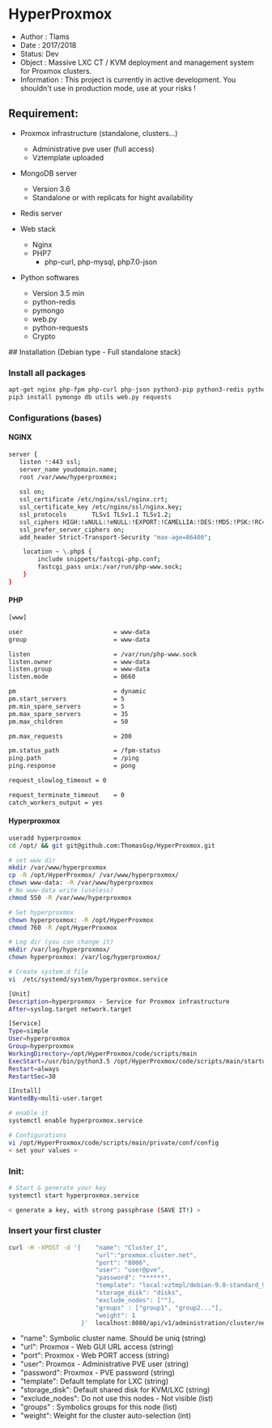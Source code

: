 # HyperProxmox

* Author : Tlams
* Date : 2017/2018
* Status: Dev
* Object :   Massive LXC CT / KVM deployment and management system for Proxmox clusters.
* Information : 
This project is currently in active development. 
You shouldn't use in production mode, use at your risks !

## Requirement:
* Proxmox infrastructure (standalone, clusters...)
    * Administrative pve user (full access)
    * Vztemplate uploaded

* MongoDB server
    * Version 3.6
    * Standalone or with replicats for hight availability
    
* Redis server

* Web stack
    * Nginx
    * PHP7
        * php-curl, php-mysql, php7.0-json

* Python softwares
    * Version 3.5 min
    * python-redis
    * pymongo
    * web.py
    * python-requests
    * Crypto
    
    
## Installation (Debian type - Full standalone stack)

### Install all packages
``` bash
apt-get nginx php-fpm php-curl php-json python3-pip python3-redis python3-netaddr mongodb nginx redis-server git
pip3 install pymongo db utils web.py requests
```

### Configurations (bases)

#### NGINX
``` bash
server {
   listen *:443 ssl;
   server_name youdomain.name;
   root /var/www/hyperproxmox;
   
   ssl on;
   ssl_certificate /etc/nginx/ssl/nginx.crt;
   ssl_certificate_key /etc/nginx/ssl/nginx.key;
   ssl_protocols       TLSv1 TLSv1.1 TLSv1.2;
   ssl_ciphers HIGH:!aNULL:!eNULL:!EXPORT:!CAMELLIA:!DES:!MD5:!PSK:!RC4;
   ssl_prefer_server_ciphers on;
   add_header Strict-Transport-Security "max-age=86400";

    location ~ \.php$ {
        include snippets/fastcgi-php.conf;
        fastcgi_pass unix:/var/run/php-www.sock;
    }
}

```
#### PHP
``` bash
[www]

user                         = www-data
group                        = www-data

listen                       = /var/run/php-www.sock
listen.owner                 = www-data
listen.group                 = www-data
listen.mode                  = 0660

pm                           = dynamic
pm.start_servers             = 5
pm.min_spare_servers         = 5
pm.max_spare_servers         = 35
pm.max_children              = 50

pm.max_requests              = 200

pm.status_path               = /fpm-status
ping.path                    = /ping
ping.response                = pong

request_slowlog_timeout = 0

request_terminate_timeout    = 0
catch_workers_output = yes

```

#### Hyperproxmox
``` bash
useradd hyperproxmox
cd /opt/ && git git@github.com:ThomasGsp/HyperProxmox.git

# set www dir
mkdir /var/www/hyperproxmox
cp -R /opt/HyperProxmox/ /var/www/hyperproxmox/
chown www-data: -R /var/www/hyperproxmox
# No www-data write (useless)
chmod 550 -R /var/www/hyperproxmox

# Set hyperproxmox
chown hyperproxmox: -R /opt/HyperProxmox
chmod 760 -R /opt/HyperProxmox

# Log dir (you can change it)
mkdir /var/log/hyperproxmox/
chown hyperproxmox: /var/log/hyperproxmox/
```

``` bash
# Create system.d file
vi  /etc/systemd/system/hyperproxmox.service

[Unit]
Description=hyperproxmox - Service for Proxmox infrastructure
After=syslog.target network.target

[Service]
Type=simple
User=hyperproxmox
Group=hyperproxmox
WorkingDirectory=/opt/HyperProxmox/code/scripts/main
ExecStart=/usr/bin/python3.5 /opt/HyperProxmox/code/scripts/main/startup.py
Restart=always
RestartSec=30

[Install]
WantedBy=multi-user.target

# enable it
systemctl enable hyperproxmox.service

```

``` bash
# Configurations
vi /opt/HyperProxmox/code/scripts/main/private/conf/config
< set your values >
```

### Init:
``` bash
# Start & generate your key
systemctl start hyperproxmox.service

< generate a key, with strong passphrase (SAVE IT!) >
```

### Insert your first cluster
``` bash
curl -H -XPOST -d '{    "name": "Cluster_1",
                        "url":"proxmox.cluster.net",
                        "port": "8006",
                        "user": "user@pve",
                        "password": "******",
                        "template": "local:vztmpl/debian-9.0-standard_9.0-2_amd64.tar.gz",
                        "storage_disk": "disks",
                        "exclude_nodes": [""],
                        "groups" : ["group1", "group2..."],
                        "weight": 1 
                    }'  localhost:8080/api/v1/administration/cluster/new\
```

* "name": Symbolic cluster name. Should be uniq (string)
* "url":  Proxmox - Web GUI URL access (string)
* "port": Proxmox - Web PORT access (string)
* "user": Proxmox - Administrative PVE user (string)
* "password": Proxmox - PVE password (string)
* "template": Default template for LXC (string)
* "storage_disk": Default shared disk for KVM/LXC (string)
* "exclude_nodes": Do not use this nodes - Not visible (list) 
* "groups" : Symbolics groups for this node (list)
* "weight": Weight for the cluster auto-selection (int)